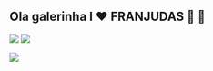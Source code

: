 ## Ola galerinha  I ♥️ FRANJUDAS 🦇 🖤



![](https://media1.tenor.com/m/yd1_f8m39u4AAAAC/clash-royale.gif)                                   ![](https://media1.tenor.com/m/H2usiSMtEK0AAAAC/meme-pikachu-sad.gif)

![](https.://media1.tenor.com/m/H2usiSMtEK0AAAAC/meme-pikachu-sad.gif)
